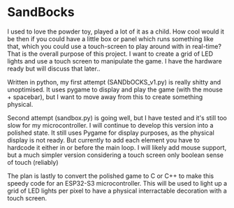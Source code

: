 # SandBocks
I used to love the powder toy, played a lot of it as a child. How cool would it be then if you could have a little box or panel which runs something like that, which you could use a touch-screen to play around with in real-time?
That is the overall purpose of this project. I want to create a grid of LED lights and use a touch screen to manipulate the game. I have the hardware ready but will discuss that later..

Written in python, my first attempt (SANDbOCKS_v1.py) is really shitty and unoptimised. It uses pygame to display and play the game (with the mouse + spacebar), but I want to move away from this to create something physical.

Second attempt (sandbox.py) is going well, but I have tested and it's still too slow for my microcontroller. I will continue to develop this version into a polished state. It still uses Pygame for display purposes, as the physical display is not ready. But currently to add each element you have to hardcode it either in or before the main loop. I will likely add mouse support, but a much simpler version considering a touch screen only boolean sense of touch (reliably) 

The plan is lastly to convert the polished game to C or C++ to make this speedy code for an ESP32-S3 microcontroller. This will be used to light up a grid of LED lights per pixel to have a physical interractable decoration with a touch screen.
